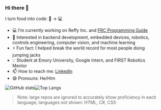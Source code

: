 ### Hi there 👋

I turn food into code: 🍔 -> 💻

- 💻 I’m currently working on Reffy Inc. and [FRC Programming Guide](https://github.com/Emory-Robotics/FRC-Programming-Guide)
- 🔎 Interested in backend development, embedded devices, robotics, controls engineering, computer vision, and machine learning
- ⚡ Fun fact: I helped break the world record for most people doing jumping jacks
- 💡 Student at Emory University, Google Intern, and FIRST Robotics Mentor
- 📫 How to reach me: [LinkedIn](https://www.linkedin.com/in/rafaelpiloto10/)
- 😄 Pronouns: He/Him

![GitHub stats](https://github-readme-stats.vercel.app/api?username=RafaelPiloto10&theme=tokyonight&count_private=true&show_icons=true)![Top Langs](https://github-readme-stats.vercel.app/api/top-langs/?username=RafaelPiloto10&hide=jupyter%20notebook,c%23,html,css,scss,less,shaderlab,hlsl,vim%20script,shell,starlark,batchfile&show_icons=true&hide_border=true&theme=tokyonight&layout=compact&exclude_repo=DigitalEaglesScoutingApp,SeniorStaffSelect,PatientZero0,ImageToCircle,GameOfLifeTelegramBot,Cook-for-Me,Spotify-Mood-Recommender,A.P.O.L.L.O,Twitter-Clone,dotfiles&ver=2)

> Note: large repos are ignored to accurately show proficiency in each language; languages not shown: HTML, C#, CSS
